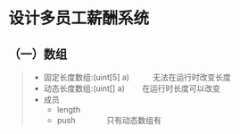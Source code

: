 # 设计多员工薪酬系统  

## （一）数组
>* 固定长度数组:(uint[5] a)　　　无法在运行时改变长度　　
>* 动态长度数组:(uint[] a)        在运行时长度可以改变　
>* 成员  
>	  * length
>	  * push　　　　只有动态数组有
